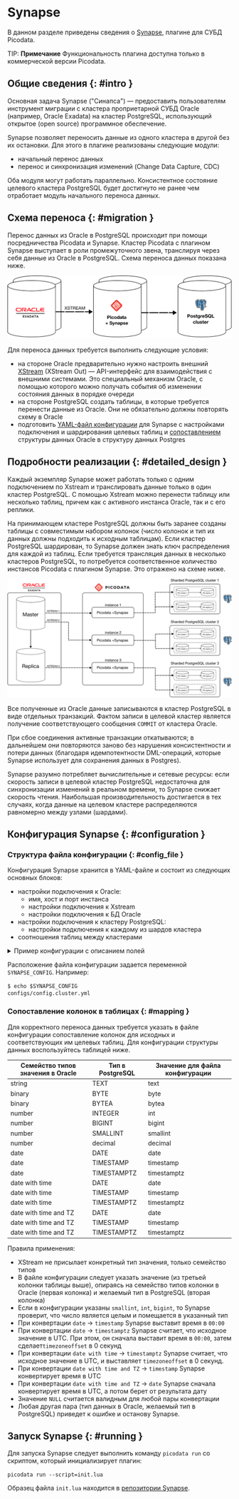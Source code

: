 # Synapse

В данном разделе приведены сведения о
[Synapse](https://git.picodata.io/picodata/synapse), плагине для
СУБД Picodata.

TIP: **Примечание**
Функциональность плагина доступна только в коммерческой версии Picodata.

## Общие сведения {: #intro }

Основная задача Synapse ("Синапса") — предоставить пользователям
инструмент миграции с кластера проприетарной СУБД Oracle (например,
Oracle Exadata) на кластер PostgreSQL, использующий открытое (open
source) программное обеспечение.

Synapse позволяет переносить данные из одного кластера в другой
без их остановки. Для этого в плагине реализованы следующие
модули:

- начальный перенос данных
- перенос и синхронизация изменений (Change Data Capture, CDC)

Оба модуля могут работать параллельно. Консистентное состояние целевого
кластера PostgreSQL будет достигнуто не ранее чем отработает модуль
начального переноса данных.

## Схема переноса {: #migration }

Перенос данных из Oracle в PostgreSQL происходит при помощи
посредничества Picodata и Synapse. Кластер Picodata с плагином
Synapse выступает в роли промежуточного звена, транслируя через себя
данные из Oracle в PostgreSQL. Схема переноса данных показана ниже.

![SYNAPSE GENERAL SCHEME](../images/synapse_general.svg)

Для переноса данных требуется выполнить следующие условия:

- на стороне Oracle предварительно нужно настроить внешний
[XStream](https://docs.oracle.com/en/database/oracle/oracle-database/19/xstrm/introduction-to-xstream.html#GUID-644C0567-E409-4611-9D9E-C5C51FBF2DE0)
(XStream Out) — API-интерфейс для взаимодействия с внешними системами.
Это специальный механизм Oracle, с помощью которого можно получать
события об изменении состояния данных в порядке очереди
- на стороне PostgreSQL создать таблицы, в которые требуется перенести
  данные из Oracle. Они не обязательно должны повторять схему в Oracle
- подготовить [YAML-файл конфигурации](#configuration) для Synapse с
  настройками подключения и шардирования целевых таблиц и
  [сопоставлением](#mapping) структуры данных Oracle в структуру данных
  Postgres

## Подробности реализации {: #detailed_design }

Каждый экземпляр Synapse может работать только с одним подключением по Xstream
и транслировать данные только в один кластер PostgreSQL. С помощью Xstream можно
перенести таблицу или несколько таблиц, причем как с активного инстанса Oracle,
так и с его реплики.

На принимающем кластере PostgreSQL должны быть заранее созданы таблицы с
совместимым набором колонок (число колонок и тип их данных должны
подходить к исходным таблицам). Если кластер PostgreSQL шардирован, то
Synapse должен знать ключ распределения для каждой из таблиц. Если
требуется трансляция данных в несколько кластеров PostgreSQL, то
потребуется соответственное количество инстансов Picodata с плагином
Synapse. Это отражено на схеме ниже.

![SYNAPSE DETAILED SCHEME](../images/synapse_detailed.svg)

Все полученные из Oracle данные записываются в кластер PostgreSQL в
виде отдельных транзакций. Фактом записи в целевой кластер является
получение соответствующего сообщения `COMMIT` от кластера Oracle.

При сбое соединения активные транзакции откатываются; в дальнейшем они
повторяются заново без нарушения консистентности и потери данных
(благодаря идемпотентности DML-операций, которые Synapse использует для
сохранения данных в Postgres).

Synapse разумно потребляет вычислительные и сетевые ресурсы: если
скорость записи в целевой кластер PostgreSQL недостаточна для
синхронизации изменений в реальном времени, то Synapse снижает скорость
чтения. Наибольшая производительность достигается в тех случаях, когда
данные на целевом кластере распределяются равномерно между узлами
(шардами).

## Конфигурация Synapse {: #configuration }

### Структура файла конфигурации {: #config_file }

Конфигурация Synapse хранится в YAML-файле и состоит из следующих основных блоков:

- настройки подключения к Oracle:
    - имя, хост и порт инстанса
    - настройки подключения к Xstream
    - настройки подключения к БД Oracle
- настройки подключения к кластеру PostgreSQL:
    - настройки подключения к каждому из шардов кластера
- соотношения таблиц между кластерами

<details><summary>Пример конфигурации с описанием полей</summary>

```yaml
runtime: # Настройки tokio-рантайма.
  name: "sistokio"
  worker_threads: 2

bridges:
  test: # Название моста, используется в логах.
    oracle:
      name: "test" # Название соединения, используется в логах.
      host: "localhost" # Адрес сервера, может быть dns или ip.
      port: 1521 # Порт.
      xstream_db: "TNT" # Название БД (service name), в которой создан xstream.
      xstream_name: "tntsync" # Название xstream.
      xstream_username: "c##xstrmadmin" # Имя пользователя, у которого есть права на подключение к xstream и захвату изменений из него.
      xstream_password: "xstrmadmin" # Пароль пользователя выше.
      init_db: "TNTPDB" # База данных, из которой необходимо забирать начальные данные.
      init_enabled: true # Включен или выключен модуль начального наполнения данных.
      init_username: "PDBADMIN" # Имя пользователя для чтения данных из базы.
      init_password: "tntPswd" # Пароль пользователя выше.
      connect_tries: 2 # Сколько попыток подключения делать перед тем, как инициализация плагина будет признана неуспешной.

    postgres:
      name: "test" # Название соединения, используется в логах.
      shards: # Если PostgreSQL не шардирован, укажите 1 шард ниже. Для успешной инициализации плагина необходимо подключение ко всем шардам.
        - host: "localhost" # Адрес шарда.
          port: 5431 # Port шарда.
          user: "postgres" # Имя пользователя для записи данных в шард.
          password: "tntPswd" # Пароль пользователя выше.
          db: "postgres" # Название БД, в которую пишутся данные.
          pool_size: 2 # Размер пул потоков.
          connect_tries: 2 # Сколько попыток подключения делать перед тем, как инициализация плагина будет признана неуспешной.

        - host: "localhost"
          port: 5433
          user: "postgres"
          password: "tntPswd"
          db: "postgres"
          pool_size: 2
          connect_tries: 2

    tables: # Настройка маппинга таблиц и колонок. Изменения в данных таблиц, не описанных ниже, будут проигнорированы.
      pdbadmin.deal: # Полное имя таблицы в Oracle.
        pk: ["id"] # Первичный ключ, может быть составным.
        name: "public.deal" # Полное имя таблицы в PostgreSQL.
        bindings: # Маппинг колонок в формате: <название колонки в Oracle> : [ "<название колонки в PostgreSQL>", "<тип данных в колонке>"" ].
          id: ["id", "int"]
          person_id: ["person_id", "int"]
          deal_number: ["deal_number", "text"]
          amount: ["amount", "decimal"]

      pdbadmin.person:
        pk: ["id"]
        name: "public.person"
        bindings:
          id: ["id", "int"]
          age: ["age", "int"]
          salary: ["salary", "decimal"]
          fullname: ["fullname", "text"]
```
</details>

Расположение файла конфигурации задается переменной `SYNAPSE_CONFIG`. Например:

```shell
$ echo $SYNAPSE_CONFIG
configs/config.cluster.yml
```

### Сопоставление колонок в таблицах {: #mapping }

Для корректного переноса данных требуется указать в файле конфигурации
сопоставление колонок для исходных и соответствующих им целевых таблиц. Для
конфигурации структуры данных воспользуйтесь таблицей ниже.

| Семейство типов значения в Oracle | Тип в PostgreSQL | Значение для файла конфигурации |
| ----------- | ------- | --------- |
| string | TEXT | text |
| binary | BYTE | byte |
| binary | BYTEA | bytea |
| number | INTEGER | int |
| number | BIGINT | bigint |
| number | SMALLINT | smallint |
| number | decimal | decimal |
| date | DATE | date |
| date | TIMESTAMP | timestamp |
| date | TIMESTAMPTZ | timestamptz |
| date with time | DATE | date |
| date with time | TIMESTAMP | timestamp |
| date with time | TIMESTAMPTZ | timestamptz |
| date with time and TZ | DATE | date |
| date with time and TZ | TIMESTAMP | timestamp |
| date with time and TZ | TIMESTAMPTZ | timestamptz |

Правила применения:

- XStream не присылает конкретный тип значения, только семейство типов
- В файле конфигурации следует указать значение (из третьей колонки
  таблицы выше), опираясь на семейство типов колонки в Oracle (первая
  колонка) и желаемый тип в PostgreSQL (вторая колонка)
- Если в конфигурации указаны `smallint`, `int`, `bigint`, то Synapse
  проверит, что число является целым и помещается в указанный тип
- При конвертации `date` -> `timestamp` Synapse выставит время в `00:00`
- При конвертации `date` -> `timestamptz` Synapse считает, что исходное
  значение в UTC. При этом, он сначала выставит время в `00:00`, затем
  сделает`timezoneoffset` в 0 секунд
- При конвертации `date with time` -> `timestamptz` Synapse считает, что
  исходное значение в UTC, и выставляет `timezoneoffset` в 0 секунд.
- При конвертации `date with time and TZ` -> `timestamp` Synapse
  конвертирует время в UTC
- При конвертации `date with time and TZ` -> `date` Synapse сначала
  конвертирует время в UTC, а потом берет от результата дату
- Значение `NULL` считается валидным для любой пары конвертации
- Любая другая пара (тип данных в Oracle, желаемый тип в PostgreSQL)
  приведет к ошибке и останову Synapse.

## Запуск Synapse {: #running }

Для запуска Synapse следует выполнить команду `picodata run` со скриптом, который инициализирует плагин:

```shell
picodata run --script=init.lua
```

Образец файла `init.lua` находится в [репозитории
Synapse](https://git.picodata.io/picodata/synapse/-/blob/master/init.lua).
